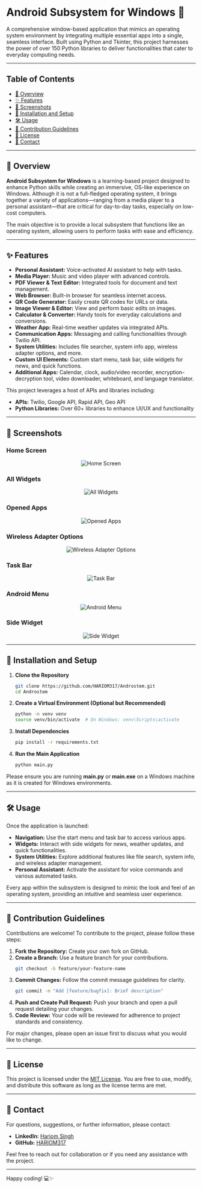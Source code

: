 # Android Subsystem for Windows 🚀

A comprehensive window-based application that mimics an operating system environment by integrating multiple essential apps into a single, seamless interface. Built using Python and Tkinter, this project harnesses the power of over 150 Python libraries to deliver functionalities that cater to everyday computing needs.

---

## Table of Contents
- [🚀 Overview](#-overview)
- [✨ Features](#-features)
- [📸 Screenshots](#-screenshots)
- [💾 Installation and Setup](#-installation-and-setup)
- [🛠️ Usage](#-usage)
- [🤝 Contribution Guidelines](#-contribution-guidelines)
- [📄 License](#-license)
- [📧 Contact](#-contact)

---

## 🚀 Overview

**Android Subsystem for Windows** is a learning-based project designed to enhance Python skills while creating an immersive, OS-like experience on Windows. Although it is not a full-fledged operating system, it brings together a variety of applications—ranging from a media player to a personal assistant—that are critical for day-to-day tasks, especially on low-cost computers.

The main objective is to provide a local subsystem that functions like an operating system, allowing users to perform tasks with ease and efficiency.

---

## ✨ Features

- **Personal Assistant:** Voice-activated AI assistant to help with tasks.
- **Media Player:** Music and video player with advanced controls.
- **PDF Viewer & Text Editor:** Integrated tools for document and text management.
- **Web Browser:** Built-in browser for seamless internet access.
- **QR Code Generator:** Easily create QR codes for URLs or data.
- **Image Viewer & Editor:** View and perform basic edits on images.
- **Calculator & Converter:** Handy tools for everyday calculations and conversions.
- **Weather App:** Real-time weather updates via integrated APIs.
- **Communication Apps:** Messaging and calling functionalities through Twilio API.
- **System Utilities:** Includes file searcher, system info app, wireless adapter options, and more.
- **Custom UI Elements:** Custom start menu, task bar, side widgets for news, and quick functions.
- **Additional Apps:** Calendar, clock, audio/video recorder, encryption-decryption tool, video downloader, whiteboard, and language translator.

This project leverages a host of APIs and libraries including:
- **APIs:** Twilio, Google API, Rapid API, Geo API
- **Python Libraries:** Over 60+ libraries to enhance UI/UX and functionality

---

## 📸 Screenshots

### Home Screen
<p align="center">
  <img src="https://github.com/HARIOM317/Androstem/assets/75768277/cd9c39c2-c096-4759-b52f-8920fc4da784" alt="Home Screen">
</p>

### All Widgets
<p align="center">
  <img src="https://github.com/HARIOM317/Androstem/assets/75768277/a468a3a3-6cc8-4e7f-8fbe-96ef5e2dff53" alt="All Widgets">
</p>

### Opened Apps
<p align="center">
  <img src="https://github.com/HARIOM317/Androstem/assets/75768277/aac4d938-e187-4dab-8c4b-5a2afed05a03" alt="Opened Apps">
</p>

### Wireless Adapter Options
<p align="center">
  <img src="https://github.com/HARIOM317/Androstem/assets/75768277/0cf6b93a-c60a-4f2b-9e4d-75046b44a997" alt="Wireless Adapter Options">
</p>

### Task Bar
<p align="center">
  <img src="https://github.com/HARIOM317/Androstem/assets/75768277/33262a73-2f87-4ee1-8b71-48e2814d51e6" alt="Task Bar">
</p>

### Android Menu
<p align="center">
  <img src="https://github.com/HARIOM317/Androstem/assets/75768277/f3d3aef8-1f39-436e-a918-ca8461c3c9f4" alt="Android Menu">
</p>

### Side Widget
<p align="center">
  <img src="https://github.com/HARIOM317/Androstem/assets/75768277/74a28ffd-f586-48d6-a372-8dabfe39438b" alt="Side Widget">
</p>


---

## 💾 Installation and Setup

1. **Clone the Repository**
   ```bash
   git clone https://github.com/HARIOM317/Androstem.git
   cd Androstem
   ```

2. **Create a Virtual Environment (Optional but Recommended)**
   ```bash
   python -m venv venv
   source venv/bin/activate  # On Windows: venv\Scripts\activate
   ```

3. **Install Dependencies**
   ```bash
   pip install -r requirements.txt
   ```

4. **Run the Main Application**
   ```bash
   python main.py
   ```

Please ensure you are running **main.py** or **main.exe** on a Windows machine as it is created for Windows environments.

---

## 🛠 Usage

Once the application is launched:
- **Navigation:** Use the start menu and task bar to access various apps.
- **Widgets:** Interact with side widgets for news, weather updates, and quick functionalities.
- **System Utilities:** Explore additional features like file search, system info, and wireless adapter management.
- **Personal Assistant:** Activate the assistant for voice commands and various automated tasks.

Every app within the subsystem is designed to mimic the look and feel of an operating system, providing an intuitive and seamless user experience.

---

## 🤝 Contribution Guidelines

Contributions are welcome! To contribute to the project, please follow these steps:

1. **Fork the Repository:** Create your own fork on GitHub.
2. **Create a Branch:** Use a feature branch for your contributions.
   ```bash
   git checkout -b feature/your-feature-name
   ```
3. **Commit Changes:** Follow the commit message guidelines for clarity.
   ```bash
   git commit -m "Add [feature/bugfix]: Brief description"
   ```
4. **Push and Create Pull Request:** Push your branch and open a pull request detailing your changes.
5. **Code Review:** Your code will be reviewed for adherence to project standards and consistency.

For major changes, please open an issue first to discuss what you would like to change.

---

## 📄 License

This project is licensed under the [MIT License](LICENSE.txt). You are free to use, modify, and distribute this software as long as the license terms are met.

---

## 📧 Contact

For questions, suggestions, or further information, please contact:

- **LinkedIn:** [Hariom Singh](https://linkedin.com/in/hariom-singh-mewada)
- **GitHub:** [HARIOM317](https://github.com/HARIOM317)

Feel free to reach out for collaboration or if you need any assistance with the project.

---

Happy coding! 💻✨
